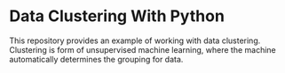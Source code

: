 # Data Clustering With Python
This repository provides an example of working with data clustering.
Clustering is form of unsupervised machine learning, where the machine automatically determines the grouping for data.
